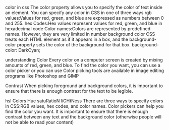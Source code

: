 color in css
The color property allows you to specify the color of text inside an element. You can specify any color in CSS in one of three ways
rgb values:Values for red, green, and blue are expressed as numbers between 0 and 255.
hex Codes:Hex values represent values for red, green, and blue in hexadecimal code
Color names:Colors are represented by predefined names. However, they are very limited in number
background color
CSS treats each HTML element as if it appears in a box, and the background-color property sets the color of the background for that box. background-color: DarkCyan;

understanding Color
Every color on a computer screen is created by mixing amounts of red, green, and blue. To find the color you want, you can use a color picker or you can use Color picking tools are available in image editing programs like Photoshop and GIMP

Contrast
When picking foreground and background colors, it is important to ensure that there is enough contrast for the text to be legible.

hsl Colors
Hue
satuRatioN
liGHtNess
There are three ways to specify colors in CSS:RGB values, hex codes, and color names. Color pickers can help you find the color you want. It is important to ensure that there is enough contrast between any text and the background color (otherwise people will not be able to read your content)